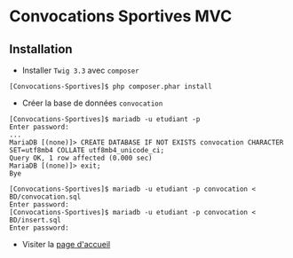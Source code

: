 # Convocations Sportives MVC

## Installation

- Installer `Twig 3.3`  avec `composer`

`[Convocations-Sportives]$ php composer.phar install` 

- Créer la base de données `convocation`

```
[Convocations-Sportives]$ mariadb -u etudiant -p
Enter password: 
...
MariaDB [(none)]> CREATE DATABASE IF NOT EXISTS convocation CHARACTER SET=utf8mb4 COLLATE utf8mb4_unicode_ci;
Query OK, 1 row affected (0.000 sec)
MariaDB [(none)]> exit;
Bye

[Convocations-Sportives]$ mariadb -u etudiant -p convocation < BD/convocation.sql 
Enter password: 
[Convocations-Sportives]$ mariadb -u etudiant -p convocation < BD/insert.sql 
Enter password:
```

- Visiter la [page d'accueil](http://localhost/devweb/PROJET/Convocations-Sportives/index.php)
